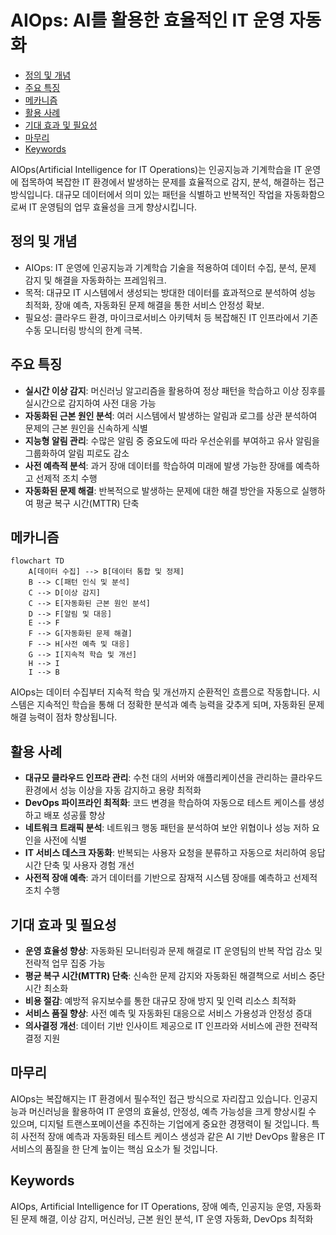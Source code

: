 # AIOps: AI를 활용한 효율적인 IT 운영 자동화

<!-- mtoc-start -->

- [정의 및 개념](#정의-및-개념)
- [주요 특징](#주요-특징)
- [메카니즘](#메카니즘)
- [활용 사례](#활용-사례)
- [기대 효과 및 필요성](#기대-효과-및-필요성)
- [마무리](#마무리)
- [Keywords](#keywords)

<!-- mtoc-end -->

AIOps(Artificial Intelligence for IT Operations)는 인공지능과 기계학습을 IT 운영에 접목하여 복잡한 IT 환경에서 발생하는 문제를 효율적으로 감지, 분석, 해결하는 접근 방식입니다. 대규모 데이터에서 의미 있는 패턴을 식별하고 반복적인 작업을 자동화함으로써 IT 운영팀의 업무 효율성을 크게 향상시킵니다.

## 정의 및 개념

- AIOps: IT 운영에 인공지능과 기계학습 기술을 적용하여 데이터 수집, 분석, 문제 감지 및 해결을 자동화하는 프레임워크.
- 목적: 대규모 IT 시스템에서 생성되는 방대한 데이터를 효과적으로 분석하여 성능 최적화, 장애 예측, 자동화된 문제 해결을 통한 서비스 안정성 확보.
- 필요성: 클라우드 환경, 마이크로서비스 아키텍처 등 복잡해진 IT 인프라에서 기존 수동 모니터링 방식의 한계 극복.

## 주요 특징

- **실시간 이상 감지**: 머신러닝 알고리즘을 활용하여 정상 패턴을 학습하고 이상 징후를 실시간으로 감지하여 사전 대응 가능
- **자동화된 근본 원인 분석**: 여러 시스템에서 발생하는 알림과 로그를 상관 분석하여 문제의 근본 원인을 신속하게 식별
- **지능형 알림 관리**: 수많은 알림 중 중요도에 따라 우선순위를 부여하고 유사 알림을 그룹화하여 알림 피로도 감소
- **사전 예측적 분석**: 과거 장애 데이터를 학습하여 미래에 발생 가능한 장애를 예측하고 선제적 조치 수행
- **자동화된 문제 해결**: 반복적으로 발생하는 문제에 대한 해결 방안을 자동으로 실행하여 평균 복구 시간(MTTR) 단축

## 메카니즘

```mermaid
flowchart TD
    A[데이터 수집] --> B[데이터 통합 및 정제]
    B --> C[패턴 인식 및 분석]
    C --> D[이상 감지]
    C --> E[자동화된 근본 원인 분석]
    D --> F[알림 및 대응]
    E --> F
    F --> G[자동화된 문제 해결]
    F --> H[사전 예측 및 대응]
    G --> I[지속적 학습 및 개선]
    H --> I
    I --> B
```

AIOps는 데이터 수집부터 지속적 학습 및 개선까지 순환적인 흐름으로 작동합니다. 시스템은 지속적인 학습을 통해 더 정확한 분석과 예측 능력을 갖추게 되며, 자동화된 문제 해결 능력이 점차 향상됩니다.

## 활용 사례

- **대규모 클라우드 인프라 관리**: 수천 대의 서버와 애플리케이션을 관리하는 클라우드 환경에서 성능 이상을 자동 감지하고 용량 최적화
- **DevOps 파이프라인 최적화**: 코드 변경을 학습하여 자동으로 테스트 케이스를 생성하고 배포 성공률 향상
- **네트워크 트래픽 분석**: 네트워크 행동 패턴을 분석하여 보안 위협이나 성능 저하 요인을 사전에 식별
- **IT 서비스 데스크 자동화**: 반복되는 사용자 요청을 분류하고 자동으로 처리하여 응답 시간 단축 및 사용자 경험 개선
- **사전적 장애 예측**: 과거 데이터를 기반으로 잠재적 시스템 장애를 예측하고 선제적 조치 수행

## 기대 효과 및 필요성

- **운영 효율성 향상**: 자동화된 모니터링과 문제 해결로 IT 운영팀의 반복 작업 감소 및 전략적 업무 집중 가능
- **평균 복구 시간(MTTR) 단축**: 신속한 문제 감지와 자동화된 해결책으로 서비스 중단 시간 최소화
- **비용 절감**: 예방적 유지보수를 통한 대규모 장애 방지 및 인력 리소스 최적화
- **서비스 품질 향상**: 사전 예측 및 자동화된 대응으로 서비스 가용성과 안정성 증대
- **의사결정 개선**: 데이터 기반 인사이트 제공으로 IT 인프라와 서비스에 관한 전략적 결정 지원

## 마무리

AIOps는 복잡해지는 IT 환경에서 필수적인 접근 방식으로 자리잡고 있습니다. 인공지능과 머신러닝을 활용하여 IT 운영의 효율성, 안정성, 예측 가능성을 크게 향상시킬 수 있으며, 디지털 트랜스포메이션을 추진하는 기업에게 중요한 경쟁력이 될 것입니다. 특히 사전적 장애 예측과 자동화된 테스트 케이스 생성과 같은 AI 기반 DevOps 활용은 IT 서비스의 품질을 한 단계 높이는 핵심 요소가 될 것입니다.

## Keywords

AIOps, Artificial Intelligence for IT Operations, 장애 예측, 인공지능 운영, 자동화된 문제 해결, 이상 감지, 머신러닝, 근본 원인 분석, IT 운영 자동화, DevOps 최적화
